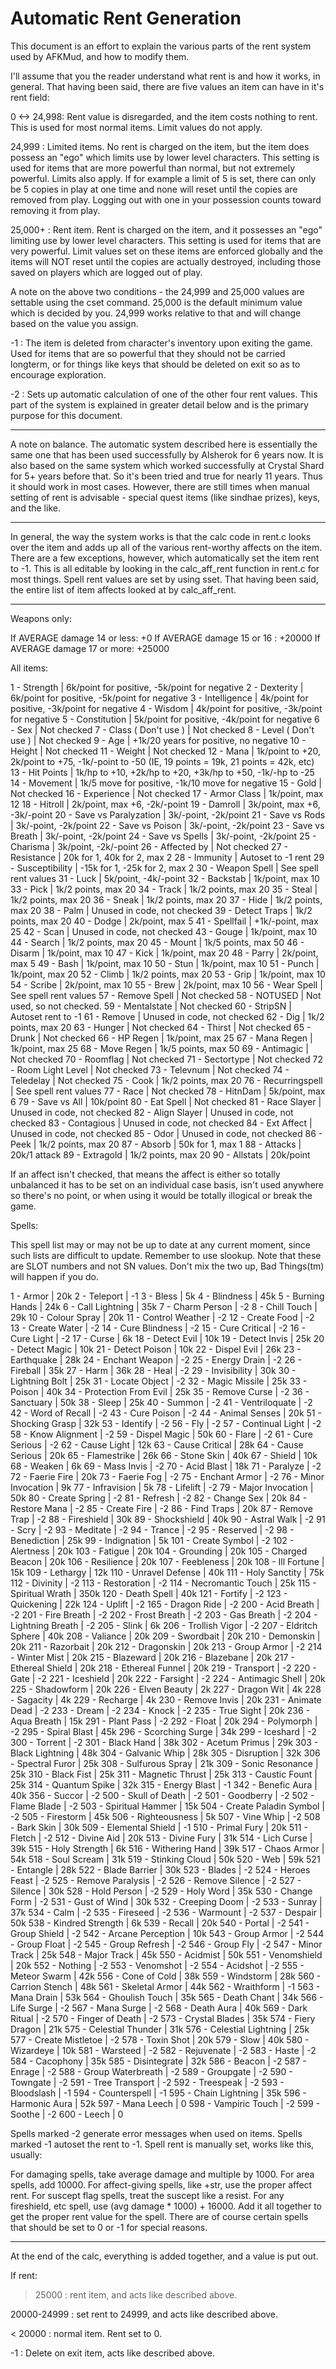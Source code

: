 Automatic Rent Generation
=========================

This document is an effort to explain the various parts of the rent system
used by AFKMud, and how to modify them.

I'll assume that you the reader understand what rent is and how it works,
in general. That having been said, there are five values an item can have
in it's rent field:

0 <-> 24,998: Rent value is disregarded, and the item costs nothing to rent.
This is used for most normal items. Limit values do not apply.

24,999 : Limited items. No rent is charged on the item, but the item does
possess an "ego" which limits use by lower level characters. This setting
is used for items that are more powerful than normal, but not extremely
powerful. Limits also apply. If for example a limit of 5 is set, there
can only be 5 copies in play at one time and none will reset until the
copies are removed from play. Logging out with one in your possession
counts toward removing it from play.

25,000+ : Rent item. Rent is charged on the item, and it possesses an
"ego" limiting use by lower level characters. This setting is used for
items that are very powerful. Limit values set on these items are enforced
globally and the items will NOT reset until the copies are actually
destroyed, including those saved on players which are logged out of play.

A note on the above two conditions - the 24,999 and 25,000 values are settable
using the cset command. 25,000 is the default minimum value which is decided
by you. 24,999 works relative to that and will change based on the value
you assign.

-1 : The item is deleted from character's inventory upon exiting the game.
Used for items that are so powerful that they should not be carried longterm,
or for things like keys that should be deleted on exit so as to encourage
exploration.

-2 : Sets up automatic calculation of one of the other four rent values.
This part of the system is explained in greater detail below and is the
primary purpose for this document.

----------------------------------

A note on balance. The automatic system described here is essentially the
same one that has been used successfully by Alsherok for 6 years now. It is
also based on the same system which worked successfully at Crystal Shard for
5+ years before that. So it's been tried and true for nearly 11 years. Thus
it should work in most cases. However, there are still times when manual
setting of rent is advisable - special quest items (like sindhae prizes),
keys, and the like.

-----------------------------------

In general, the way the system works is that the calc code in rent.c looks
over the item and adds up all of the various rent-worthy affects on the item.
There are a few exceptions, however, which automatically set the item rent to
-1. This is all editable by looking in the calc_aff_rent function in rent.c
for most things. Spell rent values are set by using sset. That having been
said, the entire list of item affects looked at by calc_aff_rent.

------------------------------------

Weapons only:

If AVERAGE damage 14 or less: +0
If AVERAGE damage 15 or 16  : +20000
If AVERAGE damage 17 or more: +25000

All items:

1   - Strength                | 6k/point for positive, -5k/point for negative
2   - Dexterity               | 6k/point for positive, -5k/point for negative
3   - Intelligence            | 4k/point for positive, -3k/point for negative
4   - Wisdom                  | 4k/point for positive, -3k/point for negative
5   - Constitution            | 5k/point for positive, -4k/point for negative
6   - Sex                     | Not checked
7   - Class ( Don't use )     | Not checked
8   - Level ( Don't use )     | Not checked
9   - Age                     | +1k/20 years for positive, no negative
10  - Height                  | Not checked
11  - Weight                  | Not checked
12  - Mana                    | 1k/point to +20, 2k/point to +75, -1k/-point to -50 (IE, 19 points = 19k, 21 points = 42k, etc)
13  - Hit Points              | 1k/hp to +10, +2k/hp to +20, +3k/hp to +50, -1k/-hp to -25
14  - Movement                | 1k/5 move for positive, -1k/10 move for negative
15  - Gold                    | Not checked
16  - Experience              | Not checked
17  - Armor Class             | 1k/point, max 12
18  - Hitroll                 | 2k/point, max +6, -2k/-point
19  - Damroll                 | 3k/point, max +6, -3k/-point
20  - Save vs Paralyzation    | 3k/-point, -2k/point
21  - Save vs Rods            | 3k/-point, -2k/point
22  - Save vs Poison          | 3k/-point, -2k/point
23  - Save vs Breath          | 3k/-point, -2k/point
24  - Save vs Spells          | 3k/-point, -2k/point
25  - Charisma                | 3k/point, -2k/-point
26  - Affected by             | Not checked
27  - Resistance              | 20k for 1, 40k for 2, max 2
28  - Immunity                | Autoset to -1 rent
29  - Susceptibility          | -15k for 1, -25k for 2, max 2
30  - Weapon Spell            | See spell rent values
31  - Luck                    | 5k/point, -4k/-point
32  - Backstab                | 1k/point, max 10
33  - Pick                    | 1k/2 points, max 20
34  - Track                   | 1k/2 points, max 20
35  - Steal                   | 1k/2 points, max 20
36  - Sneak                   | 1k/2 points, max 20
37  - Hide                    | 1k/2 points, max 20
38  - Palm                    | Unused in code, not checked
39  - Detect Traps            | 1k/2 points, max 20
40  - Dodge                   | 2k/point, max 5
41  - Spellfail               | +1k/-point, max 25
42  - Scan                    | Unused in code, not checked
43  - Gouge                   | 1k/point, max 10
44  - Search                  | 1k/2 points, max 20
45  - Mount                   | 1k/5 points, max 50
46  - Disarm                  | 1k/point, max 10
47  - Kick                    | 1k/point, max 20
48  - Parry                   | 2k/point, max 5
49  - Bash                    | 1k/point, max 10
50  - Stun                    | 1k/point, max 10
51  - Punch                   | 1k/point, max 20
52  - Climb                   | 1k/2 points, max 20
53  - Grip                    | 1k/point, max 10
54  - Scribe                  | 2k/point, max 10
55  - Brew                    | 2k/point, max 10
56  - Wear Spell              | See spell rent values
57  - Remove Spell            | Not checked
58  - NOTUSED                 | Not used, so not checked.
59  - Mentalstate             | Not checked
60  - StripSN                 | Autoset rent to -1
61  - Remove                  | Unused in code, not checked
62  - Dig                     | 1k/2 points, max 20
63  - Hunger                  | Not checked
64  - Thirst                  | Not checked
65  - Drunk                   | Not checked
66  - HP Regen                | 1k/point, max 25
67  - Mana Regen              | 1k/point, max 25
68  - Move Regen              | 1k/5 points, max 50
69  - Antimagic               | Not checked
70  - Roomflag                | Not checked
71  - Sectortype              | Not checked
72  - Room Light Level        | Not checked
73  - Televnum                | Not checked
74  - Teledelay               | Not checked
75  - Cook                    | 1k/2 points, max 20
76  - Recurringspell          | See spell rent values
77  - Race                    | Not checked
78  - HitnDam                 | 5k/point, max 6
79  - Save vs All             | 10k/point
80  - Eat Spell               | Not checked
81  - Race Slayer             | Unused in code, not checked
82  - Align Slayer            | Unused in code, not checked
83  - Contagious              | Unused in code, not checked
84  - Ext Affect              | Unused in code, not checked
85  - Odor                    | Unused in code, not checked
86  - Peek                    | 1k/2 points, max 20
87  - Absorb                  | 50k for 1, max 1
88  - Attacks                 | 20k/1 attack
89  - Extragold               | 1k/2 points, max 20
90  - Allstats                | 20k/point

If an affect isn't checked, that means the affect is either so totally
unbalanced it has to be set on an individual case basis, isn't used
anywhere so there's no point, or when using it would be totally illogical
or break the game.

Spells:

This spell list may or may not be up to date at any current moment, since
such lists are difficult to update. Remember to use slookup. Note that
these are SLOT numbers and not SN values. Don't mix the two up, Bad Things(tm)
will happen if you do.

1   - Armor                   | 20k
2   - Teleport                | -1
3   - Bless                   | 5k
4   - Blindness               | 45k
5   - Burning Hands           | 24k
6   - Call Lightning          | 35k
7   - Charm Person            | -2
8   - Chill Touch             | 29k
10  - Colour Spray            | 20k
11  - Control Weather         | -2
12  - Create Food             | -2
13  - Create Water            | -2
14  - Cure Blindness          | -2
15  - Cure Critical           | -2
16  - Cure Light              | -2
17  - Curse                   | 6k
18  - Detect Evil             | 10k
19  - Detect Invis            | 25k
20  - Detect Magic            | 10k
21  - Detect Poison           | 10k
22  - Dispel Evil             | 26k
23  - Earthquake              | 28k
24  - Enchant Weapon          | -2
25  - Energy Drain            | -2
26  - Fireball                | 35k
27  - Harm                    | 36k
28  - Heal                    | -2
29  - Invisibility            | 30k
30  - Lightning Bolt          | 25k
31  - Locate Object           | -2
32  - Magic Missile           | 25k
33  - Poison                  | 40k
34  - Protection From Evil    | 25k
35  - Remove Curse            | -2
36  - Sanctuary               | 50k
38  - Sleep                   | 25k
40  - Summon                  | -2
41  - Ventriloquate           | -2
42  - Word of Recall          | -2
43  - Cure Poison             | -2
44  - Animal Senses           | 20k
51  - Shocking Grasp          | 32k
53  - Identify                | -2
56  - Fly                     | -2
57  - Continual Light         | -2
58  - Know Alignment          | -2
59  - Dispel Magic            | 50k
60  - Flare                   | -2
61  - Cure Serious            | -2
62  - Cause Light             | 12k
63  - Cause Critical          | 28k
64  - Cause Serious           | 20k
65  - Flamestrike             | 26k
66  - Stone Skin              | 40k
67  - Shield                  | 10k
68  - Weaken                  | 6k
69  - Mass Invis              | -2
70  - Acid Blast              | 18k
71  - Paralyze                | -2
72  - Faerie Fire             | 20k
73  - Faerie Fog              | -2
75  - Enchant Armor           | -2
76  - Minor Invocation        | 9k
77  - Infravision             | 5k
78  - Lifelift                | -2
79  - Major Invocation        | 50k
80  - Create Spring           | -2
81  - Refresh                 | -2
82  - Change Sex              | 20k
84  - Restore Mana            | -2
85  - Create Fire             | -2
86  - Find Traps              | 20k
87  - Remove Trap             | -2
88  - Fireshield              | 30k
89  - Shockshield             | 40k
90  - Astral Walk             | -2
91  - Scry                    | -2
93  - Meditate                | -2
94  - Trance                  | -2
95  - Reserved                | -2
98  - Benediction             | 25k
99  - Indignation             | 5k
101 - Create Symbol           | -2
102 - Alertness               | 20k
103 - Fatigue                 | 20k
104 - Grounding               | 20k
105 - Charged Beacon          | 20k
106 - Resilience              | 20k
107 - Feebleness              | 20k
108 - Ill Fortune             | 15k
109 - Lethargy                | 12k
110 - Unravel Defense         | 40k
111 - Holy Sanctity           | 75k
112 - Divinity                | -2
113 - Restoration             | -2
114 - Necromantic Touch       | 25k
115 - Spiritual Wrath         | 350k
120 - Death Spell             | 40k
121 - Fortify                 | -2
123 - Quickening              | 22k
124 - Uplift                  | -2
165 - Dragon Ride             | -2
200 - Acid Breath             | -2
201 - Fire Breath             | -2
202 - Frost Breath            | -2
203 - Gas Breath              | -2
204 - Lightning Breath        | -2
205 - Slink                   | 6k
206 - Trollish Vigor          | -2
207 - Eldritch Sphere         | 40k
208 - Valiance                | 20k
209 - Swordbait               | 20k
210 - Demonskin               | 20k
211 - Razorbait               | 20k
212 - Dragonskin              | 20k
213 - Group Armor             | -2
214 - Winter Mist             | 20k
215 - Blazeward               | 20k
216 - Blazebane               | 20k
217 - Ethereal Shield         | 20k
218 - Ethereal Funnel         | 20k
219 - Transport               | -2
220 - Gate                    | -2
221 - Iceshield               | 20k
222 - Farsight                | -2
224 - Antimagic Shell         | 20k
225 - Shadowform              | 20k
226 - Elven Beauty            | 2k
227 - Dragon Wit              | 4k
228 - Sagacity                | 4k
229 - Recharge                | 4k
230 - Remove Invis            | 20k
231 - Animate Dead            | -2
233 - Dream                   | -2
234 - Knock                   | -2
235 - True Sight              | 20k
236 - Aqua Breath             | 15k
291 - Plant Pass              | -2
292 - Float                   | 20k
294 - Polymorph               | -2
295 - Spiral Blast            | 45k
296 - Scorching Surge         | 34k
299 - Iceshard                | -2
300 - Torrent                 | -2
301 - Black Hand              | 38k
302 - Acetum Primus           | 29k
303 - Black Lightning         | 48k
304 - Galvanic Whip           | 28k
305 - Disruption              | 32k
306 - Spectral Furor          | 25k
308 - Sulfurous Spray         | 21k
309 - Sonic Resonance         | 25k
310 - Black Fist              | 25k
311 - Magnetic Thrust         | 25k
313 - Caustic Fount           | 25k
314 - Quantum Spike           | 32k
315 - Energy Blast            | -1
342 - Benefic Aura            | 40k
356 - Succor                  | -2
500 - Skull of Death          | -2
501 - Goodberry               | -2
502 - Flame Blade             | -2
503 - Spiritual Hammer        | 15k
504 - Create Paladin Symbol   | -2
505 - Firestorm               | 45k
506 - Righteousness           | 5k
507 - Vine Whip               | -2
508 - Bark Skin               | 30k
509 - Elemental Shield        | -1
510 - Primal Fury             | 20k
511 - Fletch                  | -2
512 - Divine Aid              | 20k
513 - Divine Fury             | 31k
514 - Lich Curse              | 39k
515 - Holy Strength           | 6k
516 - Withering Hand          | 39k
517 - Chaos Armor             | 54k
518 - Soul Scream             | 31k
519 - Stinking Cloud          | 50k
520 - Web                     | 59k
521 - Entangle                | 28k
522 - Blade Barrier           | 30k
523 - Blades                  | -2
524 - Heroes Feast            | -2
525 - Remove Paralysis        | -2
526 - Remove Silence          | -2
527 - Silence                 | 30k
528 - Hold Person             | -2
529 - Holy Word               | 35k
530 - Change Form             | -2
531 - Gust of Wind            | 30k
532 - Creeping Doom           | -2
533 - Sunray                  | 37k
534 - Calm                    | -2
535 - Fireseed                | -2
536 - Warmount                | -2
537 - Despair                 | 50k
538 - Kindred Strength        | 6k
539 - Recall                  | 20k
540 - Portal                  | -2
541 - Group Shield            | -2
542 - Arcane Perception       | 10k
543 - Group Armor             | -2
544 - Group Float             | -2
545 - Group Refresh           | -2
546 - Group Fly               | -2
547 - Minor Track             | 25k
548 - Major Track             | 45k
550 - Acidmist                | 50k
551 - Venomshield             | 20k
552 - Nothing                 | -2
553 - Venomshot               | -2
554 - Acidshot                | -2
555 - Meteor Swarm            | 42k
556 - Cone of Cold            | 38k
559 - Windstorm               | 28k
560 - Carrion Stench          | 48k
561 - Skeletal Armor          | 44k
562 - Wraithform              | -1
563 - Mana Drain              | 53k
564 - Ghoulish Touch          | 35k
565 - Death Chant             | 34k
566 - Life Surge              | -2
567 - Mana Surge              | -2
568 - Death Aura              | 40k
569 - Dark Ritual             | -2
570 - Finger of Death         | -2
573 - Crystal Blades          | 35k
574 - Fiery Dragon            | 21k
575 - Celestial Thunder       | 31k
576 - Celestial Lightning     | 25k
577 - Create Mistletoe        | -2
578 - Toxin Shot              | 20k
579 - Slow                    | 40k
580 - Wizardeye               | 10k
581 - Warsteed                | -2
582 - Rejuvenate              | -2
583 - Haste                   | -2
584 - Cacophony               | 35k
585 - Disintegrate            | 32k
586 - Beacon                  | -2
587 - Enrage                  | -2
588 - Group Waterbreath       | -2
589 - Groupgate               | -2
590 - Towngate                | -2
591 - Tree Transport          | -2
592 - Treespeak               | -2
593 - Bloodslash              | -1
594 - Counterspell            | -1
595 - Chain Lightning         | 35k
596 - Harmonic Aura           | 52k
597 - Mana Leech              | 0
598 - Vampiric Touch          | -2
599 - Soothe                  | -2
600 - Leech                   | 0

Spells marked -2 generate error messages when used on items.
Spells marked -1 autoset the rent to -1.
Spell rent is manually set, works like this, usually:

For damaging spells, take average damage and multiple by 1000.
For area spells, add 10000.
For affect-giving spells, like +str, use the proper affect rent.
For suscept flag spells, treat the suscept like a resist.
For any fireshield, etc spell, use (avg damage * 1000) + 16000.
Add it all together to get the proper rent value for the spell.
There are of course certain spells that should be set to 0 or -1 for special reasons.

-----------------------------------

At the end of the calc, everything is added together, and a value is put out.

If rent:

> 25000 : rent item, and acts like described above.

20000-24999 : set rent to 24999, and acts like described above.

< 20000 : normal item.  Rent set to 0.

-1 : Delete on exit item, acts like described above.
